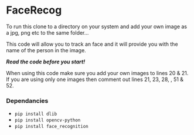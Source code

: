 # FaceRecog

To run this clone to a directory on your system and add your own image as a jpg, png etc to the same folder...  


This code will allow you to track an face and it will provide you with the name of the person
in the image. 

***Read the code before you start!***

When using this code make sure you add your own images to lines 20 & 21. 
If you are using only one images then comment out lines 21, 23, 28, , 51 & 52.


### Dependancies

* `pip install dlib`
* `pip install opencv-python`
* `pip install face_recognition`
